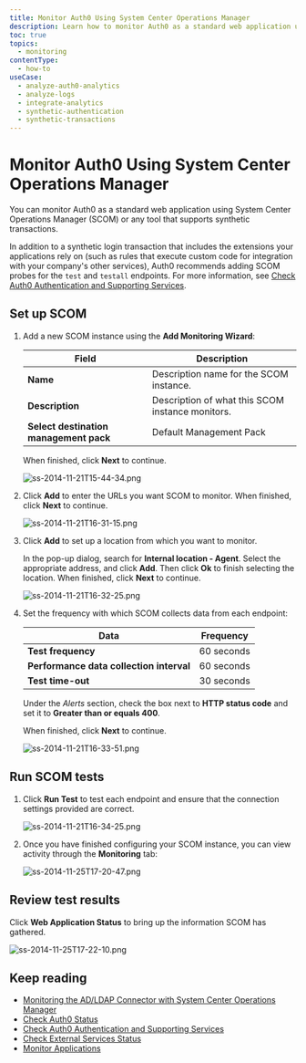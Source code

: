 ```yaml
---
title: Monitor Auth0 Using System Center Operations Manager
description: Learn how to monitor Auth0 as a standard web application using System Center Operations Manager (SCOM) or any tool that supports synthetic transactions. 
toc: true
topics:
  - monitoring
contentType:
  - how-to
useCase:
  - analyze-auth0-analytics
  - analyze-logs
  - integrate-analytics
  - synthetic-authentication
  - synthetic-transactions
---
```

# Monitor Auth0 Using System Center Operations Manager

You can monitor Auth0 as a standard web application using System Center Operations Manager (SCOM) or any tool that supports synthetic transactions.

In addition to a synthetic login transaction that includes the extensions your applications rely on (such as rules that execute custom code for integration with your company's other services), Auth0 recommends adding SCOM probes for the `test` and `testall` endpoints. For more information, see [Check Auth0 Authentication and Supporting Services](/monitoring/guides/test-testall-endpoints).

## Set up SCOM

1. Add a new SCOM instance using the **Add Monitoring Wizard**:

   | Field | Description |
   | ---| ---|
   | **Name** | Description name for the SCOM instance. |
   | **Description** | Description of what this SCOM instance monitors. |
   | **Select destination management pack** | Default Management Pack |

   When finished, click **Next** to continue.

   ![ss-2014-11-21T15-44-34.png](/media/articles/monitoring/ss-2014-11-21T15-44-34.png)

2. Click **Add** to enter the URLs you want SCOM to monitor. When finished, click **Next** to continue.

   ![ss-2014-11-21T16-31-15.png](/media/articles/monitoring/ss-2014-11-21T16-31-15.png)

3. Click **Add** to set up a location from which you want to monitor.

   In the pop-up dialog, search for **Internal location - Agent**. Select the appropriate address, and click **Add**. Then click **Ok** to finish selecting the location. When finished, click **Next** to continue.

   ![ss-2014-11-21T16-32-25.png](/media/articles/monitoring/ss-2014-11-21T16-32-25.png)

4. Set the frequency with which SCOM collects data from each endpoint:

   | Data | Frequency |
   | --- | --- |
   | **Test frequency** | 60 seconds |
   | **Performance data collection interval** | 60 seconds |
   | **Test time-out** | 30 seconds |

   Under the *Alerts* section, check the box next to **HTTP status code** and set it to **Greater than or equals 400**. 
   
   When finished, click **Next** to continue.

   ![ss-2014-11-21T16-33-51.png](/media/articles/monitoring/ss-2014-11-21T16-33-51.png)

## Run SCOM tests

1. Click **Run Test** to test each endpoint and ensure that the connection settings provided are correct.

   ![ss-2014-11-21T16-34-25.png](/media/articles/monitoring/ss-2014-11-21T16-34-25.png)

2. Once you have finished configuring your SCOM instance, you can view activity through the **Monitoring** tab:

   ![ss-2014-11-25T17-20-47.png](/media/articles/monitoring/ss-2014-11-25T17-20-47.png)

## Review test results

Click **Web Application Status** to bring up the information SCOM has gathered.

![ss-2014-11-25T17-22-10.png](/media/articles/monitoring/ss-2014-11-25T17-22-10.png)

## Keep reading

* [Monitoring the AD/LDAP Connector with System Center Operations Manager](/connector/scom-monitoring)
* [Check Auth0 Status](/monitoring/guides/check-status)
* [Check Auth0 Authentication and Supporting Services](/monitoring/guides/test-testall-endpoints)
* [Check External Services Status](/monitoring/guides/check-external-services)
* [Monitor Applications](/monitoring/guides/monitor-applications)
